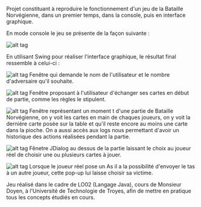 Projet constituant à reproduire le fonctionnement d'un jeu de la Bataille Norvégienne, dans un premier temps, dans la console, puis en interface graphique.

En mode console le jeu se présente de la façon suivante :

![alt tag](https://cloud.githubusercontent.com/assets/3968618/5596305/07ddc0e2-928b-11e4-8537-379887821ead.png)

En utilisant Swing pour réaliser l'interface graphique, le résultat final ressemble à celui-ci :

![alt tag](https://cloud.githubusercontent.com/assets/3968618/5596308/07ebd178-928b-11e4-923b-6bd80d977dca.png)
Fenêtre qui demande le nom de l'utilisateur et le nombre d'adversaire qu'il souhaite.

![alt tag](https://cloud.githubusercontent.com/assets/3968618/5596304/07db8502-928b-11e4-99dd-c263ea8300d4.png)
Fenêtre proposant à l'utilisateur d'échanger ses cartes en début de partie, comme les règles le stipulent.

![alt tag](https://cloud.githubusercontent.com/assets/3968618/5596309/07f29ddc-928b-11e4-8b5d-46b48632f400.png)
Fenêtre représentant un moment t d'une partie de Bataille Norvégienne, on y voit les cartes en main de chaques joueurs, on y voit la dernière carte posée sur la table et qu'il reste encore au moins une carte dans la pioche. On a aussi accès aux logs nous permettant d'avoir un historique des actions réalisées pendant la partie.

![alt tag](https://cloud.githubusercontent.com/assets/3968618/5596302/07d643d0-928b-11e4-88c0-ef87ddfabfe4.png)
Fênetre JDialog au dessus de la partie laissant le choix au joueur réel de choisir une ou plusieurs cartes à jouer.

![alt tag](https://cloud.githubusercontent.com/assets/3968618/5596303/07d8e5ea-928b-11e4-96bf-0de3067a7850.png)
Lorsque le joueur réel pose un As il a la possibilité d'envoyer le tas à un autre joueur, cette pop-up lui laisse choisir sa victime.


Jeu réalisé dans le cadre de LO02 (Langage Java), cours de Monsieur Doyen, à l'Université de Technologie de Troyes, afin de mettre en pratique tous les concepts étudiés en cours.
